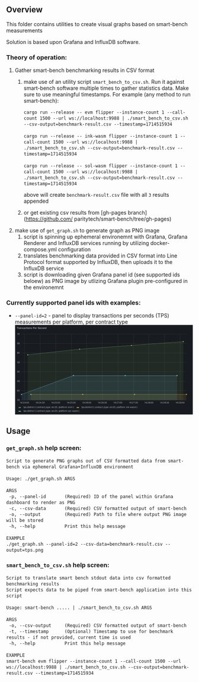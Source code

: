 ## Overview

This folder contains utilities to create visual graphs based on smart-bench measurements

Solution is based upon Grafana and InfluxDB software. 

### Theory of operation:
1. Gather smart-bench benchmarking results in CSV format  
    1. make use of an utility script `smart_bench_to_csv.sh`. Run it against smart-bench software multiple times to gather statistics data. Make sure to use meaningful timestamps. For example (any method to run smart-bench):  
        ```
        cargo run --release -- evm flipper --instance-count 1 --call-count 1500 --url ws://localhost:9988 | ./smart_bench_to_csv.sh --csv-output=benchmark-result.csv --timestamp=1714515934

        cargo run --release -- ink-wasm flipper --instance-count 1 --call-count 1500 --url ws://localhost:9988 | ./smart_bench_to_csv.sh --csv-output=benchmark-result.csv --timestamp=1714515934

        cargo run --release -- sol-wasm flipper --instance-count 1 --call-count 1500 --url ws://localhost:9988 | ./smart_bench_to_csv.sh --csv-output=benchmark-result.csv --timestamp=1714515934
        ```
        above will create `benchmark-result.csv` file with all `3` results appended
    
    1. or get existing csv results from [gh-pages branch](https://github.com/
    paritytech/smart-bench/tree/gh-pages)
1. make use of `get_graph.sh` to generate graph as PNG image  
    1. script is spinning up ephemeral environemnt with Grafana, Grafana Renderer and InfluxDB services running by utilizing docker-compose.yml configuration
    1. translates benchmarking data provided in CSV format into Line Protocol format supported by InfluxDB, then uploads it to the InfluxDB service
    1. script is downloading given Grafana panel id (see supported ids beloew) as PNG image by utlizing Grafana plugin pre-configured in the environemnt

### Currently supported panel ids with examples:
- `--panel-id=2` - panel to display transactions per seconds (TPS) measurements per platform, per contract type
![Example graphs](./panel_id_2_example.png)

## Usage
### `get_graph.sh` help screen:
```
Script to generate PNG graphs out of CSV formatted data from smart-bench via ephemeral Grafana+InfluxDB environment

Usage: ./get_graph.sh ARGS

ARGS
 -p, --panel-id       (Required) ID of the panel within Grafana dashboard to render as PNG
 -c, --csv-data       (Required) CSV formatted output of smart-bench
 -o, --output         (Required) Path to file where output PNG image will be stored
 -h, --help           Print this help message

EXAMPLE
./get_graph.sh --panel-id=2 --csv-data=benchmark-result.csv --output=tps.png
```

### `smart_bench_to_csv.sh` help screen:
```
Script to translate smart bench stdout data into csv formatted benchmarking results
Script expects data to be piped from smart-bench application into this script

Usage: smart-bench ..... | ./smart_bench_to_csv.sh ARGS

ARGS
 -o, --csv-output     (Required) CSV formatted output of smart-bench
 -t, --timestamp      (Optional) Timestamp to use for benchmark results - if not provided, current time is used
 -h, --help           Print this help message

EXAMPLE
smart-bench evm flipper --instance-count 1 --call-count 1500 --url ws://localhost:9988 | ./smart_bench_to_csv.sh --csv-output=benchmark-result.csv --timestamp=1714515934
```

